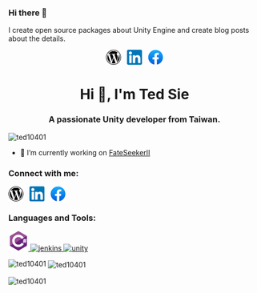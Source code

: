 ### Hi there 👋

I create open source packages about Unity Engine and create blog posts about the details.

<p align='center'>
<a href="https://tedsieblog.wordpress.com/"><img height="30" src="./Icons/wordpress.png"></a>&nbsp;&nbsp;
<a href="https://www.linkedin.com/in/ted-sie/"><img height="30" src="./Icons/linkedin.png"></a>&nbsp;&nbsp;
<a href="https://www.facebook.com/tedsieblog"><img height="30" src="./Icons/facebook.png"></a>
</p>

<h1 align="center">Hi 👋, I'm Ted Sie</h1>
<h3 align="center">A passionate Unity developer from Taiwan.</h3>

<p align="left"> <img src="https://komarev.com/ghpvc/?username=ted10401&label=Profile%20views&color=0e75b6&style=flat" alt="ted10401" /> </p>

- 🔭 I’m currently working on [FateSeekerII](https://store.steampowered.com/app/1559390/_/)

<h3 align="left">Connect with me:</h3>
<p align="left">
<a href="https://tedsieblog.wordpress.com/" target="blank"><img align="center" src="/Icons/wordpress.png" alt="tedsie" height="30" /></a>&nbsp;&nbsp;
<a href="https://linkedin.com/in/tedsie" target="blank"><img align="center" src="./Icons/linkedin.png" alt="tedsie" height="30" /></a>&nbsp;&nbsp;
<a href="https://fb.com/tedsieblog" target="blank"><img align="center" src="./Icons/facebook.png" alt="tedsieblog" height="30" /></a>
</p>

<h3 align="left">Languages and Tools:</h3>
<p align="left"> <a href="https://www.w3schools.com/cs/" target="_blank" rel="noreferrer"> <img src="https://raw.githubusercontent.com/devicons/devicon/master/icons/csharp/csharp-original.svg" alt="csharp" width="40" height="40"/> </a> <a href="https://www.jenkins.io" target="_blank" rel="noreferrer"> <img src="https://www.vectorlogo.zone/logos/jenkins/jenkins-icon.svg" alt="jenkins" width="40" height="40"/> </a> <a href="https://unity.com/" target="_blank" rel="noreferrer"> <img src="https://www.vectorlogo.zone/logos/unity3d/unity3d-icon.svg" alt="unity" width="40" height="40"/> </a> </p>

<p><img align="left" src="https://github-readme-stats.vercel.app/api/top-langs?username=ted10401&show_icons=true&locale=en&layout=compact" alt="ted10401" /></p>

<p>&nbsp;<img align="center" src="https://github-readme-stats.vercel.app/api?username=ted10401&show_icons=true&locale=en" alt="ted10401" /></p>

<p><img align="center" src="https://github-readme-streak-stats.herokuapp.com/?user=ted10401&" alt="ted10401" /></p>

<!--
**ted10401/ted10401** is a ✨ _special_ ✨ repository because its `README.md` (this file) appears on your GitHub profile.

Here are some ideas to get you started:

- 🔭 I’m currently working on ...
- 🌱 I’m currently learning ...
- 👯 I’m looking to collaborate on ...
- 🤔 I’m looking for help with ...
- 💬 Ask me about ...
- 📫 How to reach me: ...
- 😄 Pronouns: ...
- ⚡ Fun fact: ...
-->

